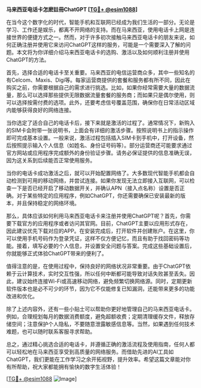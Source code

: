 **马来西亚电话卡怎麽註冊ChatGPT [[TG💪+ @esim1088](https://t.me/s/esim1088)]**

在当今这个数字化的时代，智能手机和互联网已经成为我们生活的一部分。无论是学习、工作还是娱乐，都离不开网络的支持。而在马来西亚，使用电话卡上网是连接世界的便捷方式之一。然而，对于许多初次接触马来西亚电话卡的朋友来说，如何正确注册并使用它来访问ChatGPT这样的服务，可能是一个需要深入了解的问题。本文将为你详细介绍马来西亚电话卡的选购、激活以及如何顺利注册并使用ChatGPT的方法。

首先，选择合适的电话卡至关重要。马来西亚的电信运营商众多，其中一些知名的有Celcom、Maxis、Digi等。每家运营商提供的套餐和服务都有所不同，因此在购买之前，你需要根据自己的需求进行挑选。比如，如果你经常需要大量的数据流量，那么可以选择那些提供无限数据流量套餐的服务商；而如果只是偶尔使用，则可以选择按需付费的选项。此外，还要考虑信号覆盖范围，确保你在日常活动区域内能够获得良好的网络连接。

当你选定了适合自己的电话卡后，接下来就是激活的过程了。通常情况下，新购入的SIM卡会附带一张说明书，上面会有详细的激活步骤。按照说明书上的指示操作即可完成基本设置。一般来说，激活过程包括插入SIM卡到手机中，打开设备，然后按照提示输入个人信息（如姓名、身份证号码等）。部分运营商还可能要求通过官方网站或应用程序完成额外的身份验证步骤。请务必保证提供的信息准确无误，因为这关系到后续能否正常使用服务。

当你的电话卡成功激活之后，就可以开始配置网络了。大多数现代智能手机都会自动检测到可用的移动网络，并尝试连接。如果你发现无法立即接入互联网，可以检查一下是否已经开启了移动数据开关，并确认APN（接入点名称）设置是否正确。对于某些特定的应用程序，例如ChatGPT，你还需要确保已安装最新的版本，并且保持稳定的网络环境。

那么，具体应该如何利用马来西亚电话卡来注册并使用ChatGPT呢？首先，你需要下载官方的应用程序或者访问其官网。目前，ChatGPT主要以应用形式存在，因此建议优先下载对应的APP。在安装完成后，打开软件并创建账户。在这里，你可以使用手机号码作为登录凭证，这样不仅方便记忆，而且有助于找回密码等功能。接着，填写必要的个人信息，并设置安全问题与答案。完成这些基础设置后，你就能够正式体验ChatGPT带来的便利了。

值得注意的是，在使用过程中，保持良好的网络状况非常重要。由于ChatGPT依赖于云计算技术，实时交互性强，所以任何中断都可能导致对话失败甚至丢失。因此，建议始终连接Wi-Fi或高速移动网络，避免频繁切换网络源。同时，定期更新软件版本也是必不可少的环节，因为它不仅能修复已知漏洞，还能带来更多的功能改进和优化。

除了上述内容外，还有一些小贴士可以帮助你更好地管理自己的马来西亚电话卡。例如，合理规划每月的数据消费额度，避免超额收费；定期清理缓存文件，释放存储空间；注意保护个人隐私，不要随意泄露敏感信息等。当然，如果遇到任何技术难题，也可以随时联系客服寻求帮助。

总之，通过精心挑选合适的电话卡，并遵循正确的激活流程及使用指南，任何人都可以轻松地在马来西亚享受到高质量的网络服务。而借助先进的AI工具如ChatGPT，我们更能在工作学习之余开拓视野，提升效率。希望这篇文章能对你有所帮助，祝大家都能拥有愉快的数字生活体验！

[[TG💪+ @esim1088](https://t.me/s/esim1088) ![Image](https://i.postimg.cc/4NQfJmqS/Snipaste-2025-05-13-00-14-12.png)]